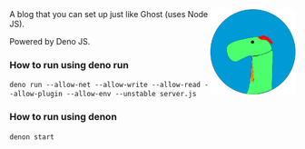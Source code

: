 <img align="right" src="https://github.com/DenoFarm/deno-blog/blob/main/logo/deno-blog-logo.svg" height="150px">
A blog that you can set up just like Ghost (uses Node JS).

Powered by Deno JS.
<br>

### How to run using deno run
```
deno run --allow-net --allow-write --allow-read --allow-plugin --allow-env --unstable server.js
```

### How to run using denon
```
denon start
```